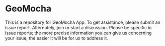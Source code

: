 # GeoMocha
This is a repository for GeoMocha App.  To get assistance, please submit an issue report.  Alternately, join or start a discussion. Please be specific in issue reports; the more precise information you can give us concerning your issue, the easier it will be for us to address it.
